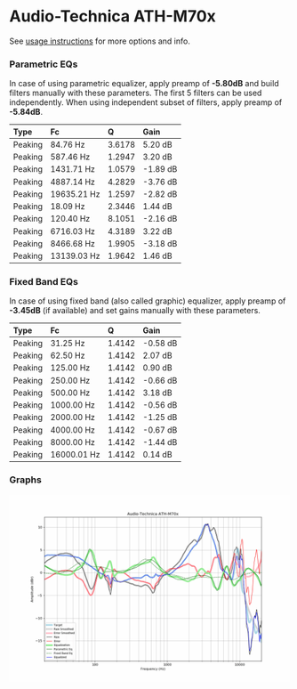 # Audio-Technica ATH-M70x
See [usage instructions](https://github.com/jaakkopasanen/AutoEq#usage) for more options and info.

### Parametric EQs
In case of using parametric equalizer, apply preamp of **-5.80dB** and build filters manually
with these parameters. The first 5 filters can be used independently.
When using independent subset of filters, apply preamp of **-5.84dB**.

| Type    | Fc          |      Q | Gain     |
|:--------|:------------|:-------|:---------|
| Peaking | 84.76 Hz    | 3.6178 | 5.20 dB  |
| Peaking | 587.46 Hz   | 1.2947 | 3.20 dB  |
| Peaking | 1431.71 Hz  | 1.0579 | -1.89 dB |
| Peaking | 4887.14 Hz  | 4.2829 | -3.76 dB |
| Peaking | 19635.21 Hz | 1.2597 | -2.82 dB |
| Peaking | 18.09 Hz    | 2.3446 | 1.44 dB  |
| Peaking | 120.40 Hz   | 8.1051 | -2.16 dB |
| Peaking | 6716.03 Hz  | 4.3189 | 3.22 dB  |
| Peaking | 8466.68 Hz  | 1.9905 | -3.18 dB |
| Peaking | 13139.03 Hz | 1.9642 | 1.46 dB  |

### Fixed Band EQs
In case of using fixed band (also called graphic) equalizer, apply preamp of **-3.45dB**
(if available) and set gains manually with these parameters.

| Type    | Fc          |      Q | Gain     |
|:--------|:------------|:-------|:---------|
| Peaking | 31.25 Hz    | 1.4142 | -0.58 dB |
| Peaking | 62.50 Hz    | 1.4142 | 2.07 dB  |
| Peaking | 125.00 Hz   | 1.4142 | 0.90 dB  |
| Peaking | 250.00 Hz   | 1.4142 | -0.66 dB |
| Peaking | 500.00 Hz   | 1.4142 | 3.18 dB  |
| Peaking | 1000.00 Hz  | 1.4142 | -0.56 dB |
| Peaking | 2000.00 Hz  | 1.4142 | -1.25 dB |
| Peaking | 4000.00 Hz  | 1.4142 | -0.67 dB |
| Peaking | 8000.00 Hz  | 1.4142 | -1.44 dB |
| Peaking | 16000.01 Hz | 1.4142 | 0.14 dB  |

### Graphs
![](./Audio-Technica%20ATH-M70x.png)